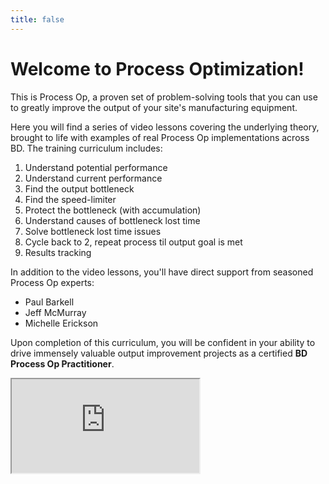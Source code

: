 ```yaml
---
title: false
---
```


# Welcome to Process Optimization!

This is Process Op, a proven set of problem-solving tools that you can use to greatly improve the output of your site's manufacturing equipment.

Here you will find a series of video lessons covering the underlying theory, brought to life with examples of real Process Op implementations across BD. The training curriculum includes:
1. Understand potential performance
2. Understand current performance
3. Find the output bottleneck
4. Find the speed-limiter
5. Protect the bottleneck (with accumulation)
6. Understand causes of bottleneck lost time
7. Solve bottleneck lost time issues
8. Cycle back to 2, repeat process til output goal is met
9. Results tracking

In addition to the video lessons, you'll have direct support from seasoned Process Op experts:
* Paul Barkell
* Jeff McMurray
* Michelle Erickson

Upon completion of this curriculum, you will be confident in your ability to drive immensely valuable output improvement projects as a certified **BD Process Op Practitioner**.

<iframe src="https://www.youtube.com/embed/dGC3AblJrs0"></iframe>
